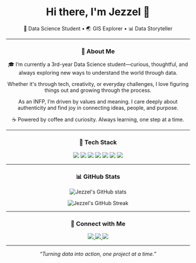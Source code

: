 
<h1 align="center">Hi there, I'm Jezzel 👋</h1>
<p align="center">
</p>
<p align="center">🌱 Data Science Student • 🌏 GIS Explorer • 📊 Data Storyteller</p>

---

<h3 align="center">🧠 About Me</h3>

<p align="center">
🎓 I’m currently a 3rd-year Data Science student—curious, thoughtful, and always exploring new ways to understand the world through data.
</p>

<p align="center">
Whether it's through tech, creativity, or everyday challenges, I love figuring things out and growing through the process.
</p>

<p align="center">
As an INFP, I’m driven by values and meaning. I care deeply about authenticity and find joy in connecting ideas, people, and purpose.
</p>

<p align="center">
☕ Powered by coffee and curiosity. Always learning, one step at a time.
</p>

---

<h3 align="center">🚀 Tech Stack</h3>

<p align="center">
  <img src="https://img.shields.io/badge/-Python-3776AB?style=flat-square&logo=python&logoColor=white" />
  <img src="https://img.shields.io/badge/-R-276DC3?style=flat-square&logo=r&logoColor=white" />
  <img src="https://img.shields.io/badge/-SQL-4479A1?style=flat-square&logo=postgresql&logoColor=white" />
  <img src="https://img.shields.io/badge/-QGIS-589632?style=flat-square&logo=qgis&logoColor=white" />
  <img src="https://img.shields.io/badge/-HTML-E34F26?style=flat-square&logo=html5&logoColor=white" />
  <img src="https://img.shields.io/badge/-Pandas-150458?style=flat-square&logo=pandas" />
  <img src="https://img.shields.io/badge/-Scikit--learn-F7931E?style=flat-square&logo=scikit-learn&logoColor=white" />
</p>

---

<h3 align="center">📊 GitHub Stats</h3>

<p align="center">
  <img src="https://github-readme-stats.vercel.app/api?username=Jzelfthr&show_icons=true&theme=tokyonight" alt="Jezzel's GitHub stats" />
</p>

<p align="center">
  <img src="https://github-readme-streak-stats.herokuapp.com/?user=Jzelfthr&theme=tokyonight" alt="Jezzel's GitHub Streak" />
</p>

---

<h3 align="center">💬 Connect with Me</h3>

<p align="center">
  <a href="https://www.linkedin.com/in/jezzel-faith-gier" target="_blank">
    <img src="https://img.shields.io/badge/-LinkedIn-0077B5?style=for-the-badge&logo=linkedin&logoColor=white" />
  </a>
  <a href="mailto:gier.jezzelfaith@gmail.com" target="_blank">
    <img src="https://img.shields.io/badge/-Email-EA4335?style=for-the-badge&logo=gmail&logoColor=white" />
  </a>
  <a href="https://www.instagram.com/jzelfthr/" target="_blank">
    <img src="https://img.shields.io/badge/-Instagram-E4405F?style=for-the-badge&logo=instagram&logoColor=white" />
  </a>
</p>

---

<p align="center"><i>“Turning data into action, one project at a time.”</i></p>
